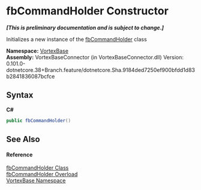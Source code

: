 # fbCommandHolder Constructor 
 _**\[This is preliminary documentation and is subject to change.\]**_

Initializes a new instance of the <a href="T_VortexBase_fbCommandHolder.md">fbCommandHolder</a> class

**Namespace:**&nbsp;<a href="N_VortexBase.md">VortexBase</a><br />**Assembly:**&nbsp;VortexBaseConnector (in VortexBaseConnector.dll) Version: 0.101.0-dotnetcore.38+Branch.feature/dotnetcore.Sha.9184ded7250ef900bfdd1d83b2841836087bcfce

## Syntax

**C#**<br />
``` C#
public fbCommandHolder()
```


## See Also


#### Reference
<a href="T_VortexBase_fbCommandHolder.md">fbCommandHolder Class</a><br /><a href="Overload_VortexBase_fbCommandHolder__ctor.md">fbCommandHolder Overload</a><br /><a href="N_VortexBase.md">VortexBase Namespace</a><br />